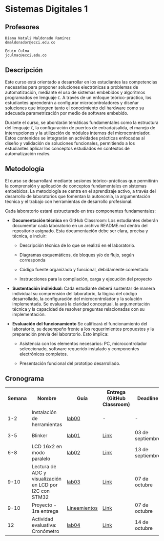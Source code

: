# Sistemas Digitales 1

## Profesores
```
Diana Natali Maldonado Ramírez
dmaldonador@ecci.edu.co
```
```
Eduin Culma
jculmac@ecci.edu.co
```

## Descripción 
Este curso está orientado a desarrollar en los estudiantes las competencias necesarias para proponer soluciones electrónicas a problemas de automatización, mediante el uso de sistemas embebidos y algoritmos programados en lenguaje ```C```. A través de un enfoque teórico-práctico, los estudiantes aprenderán a configurar microcontroladores y diseñar soluciones que integren tanto el conocimiento del hardware como su adecuada parametrización por medio de software embebido.

Durante el curso, se abordarán temáticas fundamentales como la estructura del lenguaje ```C```, la configuración de puertos de entrada/salida, el manejo de interrupciones y la utilización de módulos internos del microcontrolador. Estos contenidos se integrarán en actividades prácticas enfocadas al diseño y validación de soluciones funcionales, permitiendo a los estudiantes aplicar los conceptos estudiados en contextos de automatización reales.


## Metodología
El curso se desarrollará mediante sesiones teórico-prácticas que permitirán la comprensión y aplicación de conceptos fundamentales en sistemas embebidos. La metodología se centra en el aprendizaje activo, a través del desarrollo de laboratorios que fomentan la autonomía, la argumentación técnica y el trabajo con herramientas de desarrollo profesional.

Cada laboratorio estará estructurado en tres componentes fundamentales:

* **Documentación técnica** en GitHub Classroom:
    Los estudiantes deberán documentar cada laboratorio en un archivo README.md dentro del repositorio asignado. Esta documentación debe ser clara, precisa y técnica, e incluir:

    * Descripción técnica de lo que se realizó en el laboratorio.

    * Diagramas esquemáticos, de bloques y/o de flujo, según corresponda

    * Código fuente organizado y funcional, debidamente comentado

    * Instrucciones para la compilación, carga y ejecución del proyecto

* **Sustentación individual:** Cada estudiante deberá sustentar de manera individual su comprensión del laboratorio, la lógica del código desarrollado, la configuración del microcontrolador y la solución implementada. Se evaluará la claridad conceptual, la argumentación técnica y la capacidad de resolver preguntas relacionadas con su implementación.

* **Evaluación del funcionamiento** 
    Se calificará el funcionamiento del laboratorio, su desempeño frente a los requerimientos propuestos y la preparación previa del laboratorio. Esto implica:

    * Asistencia con los elementos necesarios: PC, microcontrolador seleccionado, software requerido instalado y componentes electrónicos completos.

    * Presentación funcional del prototipo desarrollado.

## Cronograma

<table>
  <tr>
    <th>Semana</th>
    <th>Nombre</th>
    <th>Guía</th>
    <th>Entrega (GitHub Classroom)</th>
    <th>Deadline</th>
  </tr>
  <tr>
    <td>1-2</td>
    <td>Instalación de herramientas</td>
    <td><a href="/labs/00_lab00/README.md">lab00</a></td>
    <td>-</td>
    <td>-</td>
  </tr>
  <tr>
  <tr>
    <td>3-5</td>
    <td>Blinker</td>
    <td><a href="/labs/01_lab01/README.md">lab01</a></td> 
    <td> <a href="https://classroom.github.com/a/VjLUJMT0"> Link</a></td>
    <td>03 de septiembre</td>
  </tr>
  <tr>
    <tr>
    <td>6-8</td>
    <td>LCD 16x2 en modo paralelo</td>
    <td><a href="/labs/02_lab02/README.md">lab02</a></td> 
    <td> <a href="https://classroom.github.com/a/FKXFhwY3"> Link</a></td>
    <td>13 de septiembre</td>
  </tr>
  <tr>
    <tr>
    <td>9-10</td>
    <td>Lectura de ADC y visualización en LCD por I2C con STM32</td>
    <td><a href="/labs/03_lab03/README.md">lab03</a></td> 
    <td> <a href="https://classroom.github.com/a/iDiU-W94"> Link</a></td>
    <td>07 de octubre</td>
  </tr>
  <tr>
    <tr>
    <td>9-10</td>
    <td>Proyecto - 1ra entrega</td>
    <td><a href="/labs/proyecto/README.md">Lineamientos</a></td> 
    <td> <a href="https://classroom.github.com/a/A1Z-vOsV"> Link</a></td>
    <td>07 de octubre</td>
  </tr>
  <tr>
    <tr>
    <td>12</td>
    <td>Actividad evaluativa: Cronómetro</td>
    <td><a href="/labs/04_lab04/README.md">lab04</a></td> 
    <td> <a href="https://classroom.github.com/a/CLsrZXUk"> Link</a></td>
    <td>14 de octubre</td>
  </tr>
  </table>



